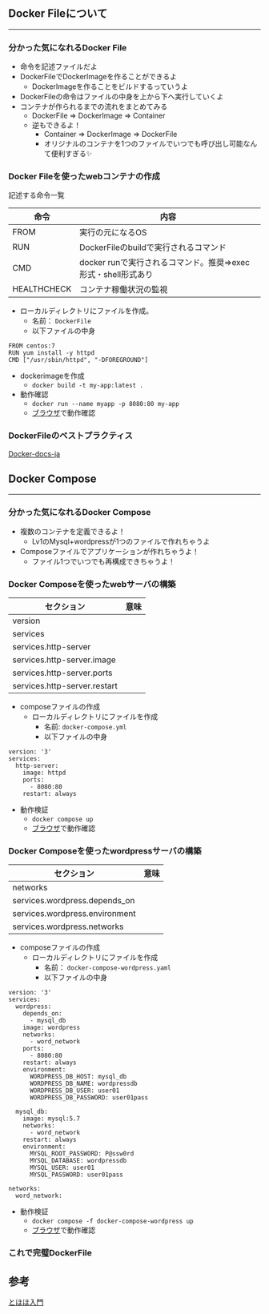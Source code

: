 ## Docker Fileについて
---
### 分かった気になれるDocker File
- 命令を記述ファイルだよ
- DockerFileでDockerImageを作ることができるよ
  - DockerImageを作ることをビルドするっていうよ
- DockerFileの命令はファイルの中身を上から下へ実行していくよ  
- コンテナが作られるまでの流れをまとめてみる
  - DockerFile => DockerImage => Container
   - 逆もできるよ！
     - Container => DockerImage => DockerFile 
     - オリジナルのコンテナを1つのファイルでいつでも呼び出し可能なんて便利すぎる✨

### Docker Fileを使ったwebコンテナの作成
記述する命令一覧

| 命令 | 内容 |
| - | - |
| FROM | 実行の元になるOS |
| RUN | DockerFileのbuildで実行されるコマンド |
| CMD | docker runで実行されるコマンド。推奨=>exec形式・shell形式あり |
| HEALTHCHECK | コンテナ稼働状況の監視 |

- ローカルディレクトリにファイルを作成。
  - 名前： ` DockerFile `
  - 以下ファイルの中身

```
FROM centos:7
RUN yum install -y httpd
CMD ["/usr/sbin/httpd", "-DFOREGROUND"]
```

- dockerimageを作成
  - ` docker build -t my-app:latest . `
- 動作確認
  - ` docker run --name myapp -p 8080:80 my-app `
  - [ブラウザ](http://127.0.0.1:8080)で動作確認

### DockerFileのベストプラクティス
[Docker-docs-ja](https://docs.docker.jp/develop/develop-images/dockerfile_best-practices.html)

## Docker Compose
---
### 分かった気になれるDocker Compose
- 複数のコンテナを定義できるよ！
  - Lv1のMysql+wordpressが1つのファイルで作れちゃうよ
- Composeファイルでアプリケーションが作れちゃうよ！
  - ファイル1つでいつでも再構成できちゃうよ！

### Docker Composeを使ったwebサーバの構築

| セクション | 意味 |
| - | - |
| version | |
| services | |
| services.http-server | |
| services.http-server.image | |
| services.http-server.ports | |
| services.http-server.restart | |

- composeファイルの作成
  - ローカルディレクトリにファイルを作成
    - 名前: `docker-compose.yml`
    - 以下ファイルの中身

```
version: '3'
services:
  http-server:
    image: httpd
    ports:
      - 8080:80
    restart: always
```
- 動作検証
  - ` docker compose up `
  - [ブラウザ](http://127.0.0.1:8080)で動作確認

### Docker Composeを使ったwordpressサーバの構築

| セクション | 意味 |
| - | - |
| networks | |
| services.wordpress.depends_on | |
| services.wordpress.environment | |
| services.wordpress.networks | |

- composeファイルの作成
  - ローカルディレクトリにファイルを作成
    - 名前： ` docker-compose-wordpress.yaml `
    - 以下ファイルの中身

```
version: '3'
services:
  wordpress:
    depends_on:
      - mysql_db
    image: wordpress
    networks:
      - word_network
    ports:
      - 8080:80
    restart: always
    environment:
      WORDPRESS_DB_HOST: mysql_db
      WORDPRESS_DB_NAME: wordpressdb
      WORDPRESS_DB_USER: user01
      WORDPRESS_DB_PASSWORD: user01pass

  mysql_db:
    image: mysql:5.7
    networks:
      - word_network
    restart: always
    environment:
      MYSQL_ROOT_PASSWORD: P@ssw0rd 
      MYSQL_DATABASE: wordpressdb 
      MYSQL_USER: user01 
      MYSQL_PASSWORD: user01pass

networks:
  word_network:
```

- 動作検証
  - ` docker compose -f docker-compose-wordpress up `
  - [ブラウザ](http://127.0.0.1:8080)で動作確認

### これで完璧DockerFile


## 参考
[とほほ入門](https://www.tohoho-web.com/docker/dockerfile.html)
